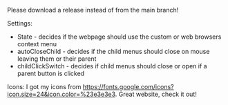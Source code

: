 Please download a release instead of from the main branch!

Settings:
* State - decides if the webpage should use the custom or web browsers context menu
* autoCloseChild - decides if the child menus should close on mouse leaving them or their parent
* childClickSwitch - decides if child menus should close or open if a parent button is clicked

Icons:
I got my icons from https://fonts.google.com/icons?icon.size=24&icon.color=%23e3e3e3. Great website, check it out!
